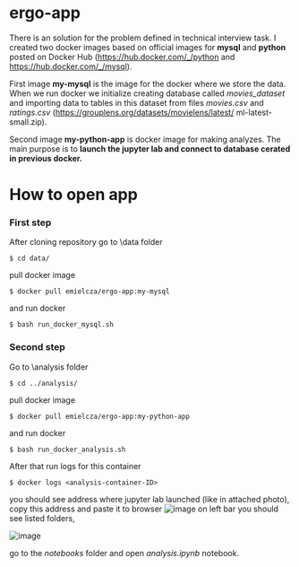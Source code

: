 # ergo-app

There is an solution for the problem defined in technical interview task. I created two docker images based on official images for **mysql** and **python** posted on Docker Hub (https://hub.docker.com/_/python and https://hub.docker.com/_/mysql).

First image **my-mysql** is the image for the docker where we store the data. When we run docker we initialize creating database called *movies_dataset* and importing data to tables in this dataset from files *movies.csv* and *ratings.csv* (https://grouplens.org/datasets/movielens/latest/  ml-latest-small.zip).

Second image **my-python-app** is docker image for making analyzes. The main purpose is to **launch the jupyter lab and connect to database cerated in previous docker.**



# How to open app

### First step
After cloning repository go to \data folder

```
$ cd data/
```
pull docker image 

```
$ docker pull emielcza/ergo-app:my-mysql
```
and run docker  
```
$ bash run_docker_mysql.sh
```

### Second step
Go to \analysis folder

```
$ cd ../analysis/
```
pull docker image 

```
$ docker pull emielcza/ergo-app:my-python-app
```
and run docker  
```
$ bash run_docker_analysis.sh
```
After that run logs for this container

```
$ docker logs <analysis-container-ID>
```
you should see address where jupyter lab launched (like in attached photo), copy this address and paste it to browser 
![image](https://user-images.githubusercontent.com/57999119/139748912-07470ea9-6c23-4fd4-8804-7249c7b49a82.png)
on left bar you should see listed folders, 

![image](https://user-images.githubusercontent.com/57999119/139749513-4053133f-95a3-45f1-95bc-96fed256f5af.png)

go to the *notebooks* folder and open *analysis.ipynb* notebook.
